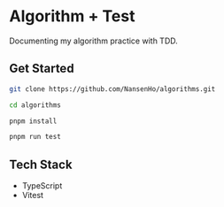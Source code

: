 # Algorithm + Test

Documenting my algorithm practice with TDD.

## Get Started

```bash
git clone https://github.com/NansenHo/algorithms.git

cd algorithms

pnpm install

pnpm run test
```

## Tech Stack

- TypeScript
- Vitest
